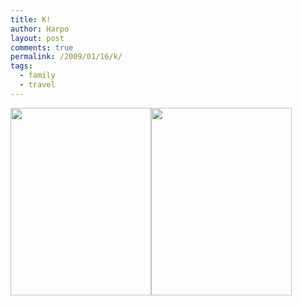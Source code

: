 ```yaml
---
title: K!
author: Harpo
layout: post
comments: true
permalink: /2009/01/16/k/
tags:
  - family
  - travel
---
```

[<img src="http://www.harpojaeger.com/assets/media/wp-content/uploads/2009/01/p-640-480-c3ecc1e6-0e7d-421c-99bb-1e544b389460.jpeg" alt="" width="225" height="300" class="alignnone size-full wp-image-364" />][1][<img src="http://www.harpojaeger.com/assets/media/wp-content/uploads/2009/01/p-640-480-d3d4bb6b-c78f-450a-a463-058023b7bf4f.jpeg" alt="" width="225" height="300" class="alignnone size-full wp-image-364" />][2]

 [1]: http://www.harpojaeger.com/assets/media/wp-content/uploads/2009/01/p-640-480-c3ecc1e6-0e7d-421c-99bb-1e544b389460.jpeg
 [2]: http://www.harpojaeger.com/assets/media/wp-content/uploads/2009/01/p-640-480-d3d4bb6b-c78f-450a-a463-058023b7bf4f.jpeg